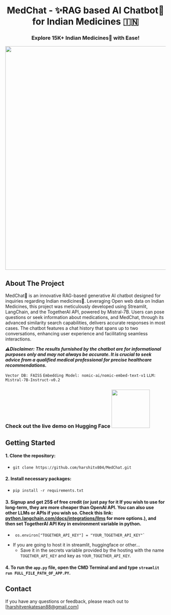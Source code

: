 <h1 align="center">MedChat - ✨RAG based AI Chatbot🤖 for Indian Medicines 🇮🇳</h1>
<h3 align="center">Explore 15K+ Indian Medicines💊 with Ease!</h3>
<p align="center">
<img src="https://github.com/harshitv804/MedChat/assets/100853494/86b9efcc-32cd-42ae-a2ce-90e5c6c0401e" width="700"/>
</p>

## About The Project
MedChat🤖 is an innovative RAG-based generative AI chatbot designed for inquiries regarding Indian medicines💊. Leveraging Open web data on Indian Medicines, this project was meticulously developed using Streamlit, LangChain, and the TogetherAI API, powered by Mistral-7B. Users can pose questions or seek information about medications, and MedChat, through its advanced similarity search capabilities, delivers accurate responses in most cases. The chatbot features a chat history that spans up to two conversations, enhancing user experience and facilitating seamless interactions.

**_⚠️Disclaimer: The results furnished by the chatbot are for informational purposes only and may not always be accurate. It is crucial to seek advice from a qualified medical professional for precise healthcare recommendations._**

`Vector DB: FAISS`
`Embedding Model: nomic-ai/nomic-embed-text-v1`
`LLM: Mistral-7B-Instruct-v0.2`

### Check out the live demo on Hugging Face <a href="https://huggingface.co/spaces/harshitv804/MedChat"><img src="https://static.vecteezy.com/system/resources/previews/009/384/880/non_2x/click-here-button-clipart-design-illustration-free-png.png" width="120" height="auto"></a>

## Getting Started

#### 1. Clone the repository:
   - ```
     git clone https://github.com/harshitv804/MedChat.git
     ```
#### 2. Install necessary packages:
   - ```
     pip install -r requirements.txt
     ```
#### 3. Signup and get 25$ of free credit (or just pay for it If you wish to use for long-term, they are more cheaper than OpenAI API. You can also use other LLMs or APIs if you wish so. Check this link: [python.langchain.com/docs/integrations/llms](https://python.langchain.com/docs/integrations/llms) for more options.), and then set TogetherAI API Key in environment variable in python. 
   - ```
      os.environ["TOGETHER_API_KEY"] = "YOUR_TOGETHER_API_KEY"`
     ```
   - If you are going to host it in streamlit, huggingface or other...
      - Save it in the secrets variable provided by the hosting with the name `TOGETHER_API_KEY` and key as `YOUR_TOGETHER_API_KEY`.

#### 4. To run the `app.py` file, open the CMD Terminal and and type `streamlit run FULL_FILE_PATH_OF_APP.PY`.

## Contact
If you have any questions or feedback, please reach out to [harshitvenkatesan88@gmail.com]

